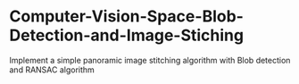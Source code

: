 # Computer-Vision-Space-Blob-Detection-and-Image-Stiching
Implement a simple panoramic image stitching algorithm with Blob detection and RANSAC algorithm
